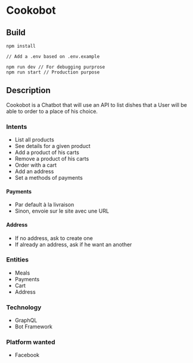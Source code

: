 # Cookobot

## Build

```
npm install

// Add a .env based on .env.example

npm run dev // For debugging purprose
npm run start // Production purpose
```

## Description

Cookobot is a Chatbot that will use an API to list dishes that a User will be able to order to a place of his choice.

### Intents 
- List all products
- See details for a given product
- Add a product of his carts
- Remove a product of his carts
- Order with a cart
- Add an address
- Set a methods of payments

#### Payments 
- Par default à la livraison
- Sinon, envoie sur le site avec une URL

#### Address
- If no address, ask to create one
- If already an address, ask if he want an another

### Entities
- Meals
- Payments
- Cart
- Address

### Technology
- GraphQL 
- Bot Framework

### Platform wanted
- Facebook 
